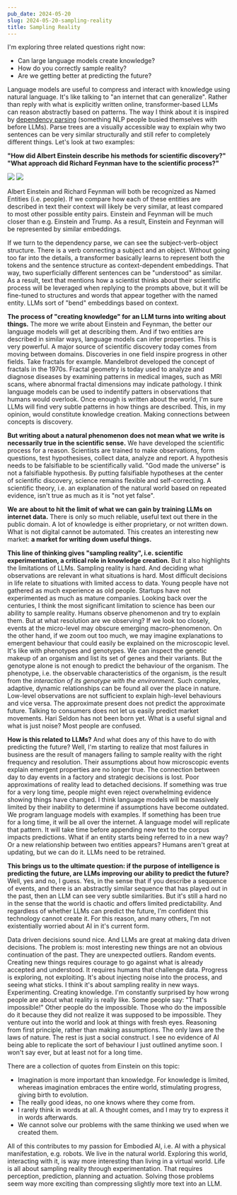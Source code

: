 ```yaml
---
pub_date: 2024-05-20
slug: 2024-05-20-sampling-reality
title: Sampling Reality
---
```


I'm exploring three related questions right now:

- Can large language models create knowledge?
- How do you correctly sample reality?
- Are we getting better at predicting the future?

Language models are useful to compress and interact with knowledge using natural language. It's like talking to "an
internet that can generalize". Rather than reply with what is explicitly written online, transformer-based
LLMs can reason abstractly based on patterns. The way I think about it is inspired
by [dependency parsing](https://en.wikipedia.org/wiki/Parse_tree) (something NLP people busied themselves with before
LLMs). Parse trees are a visually accessible way to explain why two sentences can be very similar structurally and still
refer to completely different things. Let's look at two examples:

**"How did Albert Einstein describe his methods for scientific discovery?"**
**"What approach did Richard Feynman have to the scientific process?"**

![](https://storage.googleapis.com/langkilde-se-images/parse1.png)
![](https://storage.googleapis.com/langkilde-se-images/parse2.png)

Albert Einstein and Richard Feynman will both be recognized as Named Entities (i.e. people). If we compare how each
of these entities are described in text their context will likely be very similar, at least compared to most other
possible entity pairs. Einstein and Feynman will be much closer than e.g. Einstein and Trump. As a result, Einstein and
Feynman will be represented by similar embeddings.

If we turn to the dependency parse, we can see the subject-verb-object structure. There is a verb connecting a
subject and an object. Without going too far into the details, a transformer basically learns to represent both the
tokens and the sentence structure as context-dependent embeddings. That way, two superficially different sentences
can be "understood" as similar. As a result, text that mentions how a scientist thinks about their scientific
process will be leveraged when replying to the prompts above, but it will be fine-tuned to structures and words that
appear together with the named entity. LLMs sort of "bend" embeddings based on context.

**The process of "creating knowledge" for an LLM turns into writing about things.** The more we write
about Einstein and Feynman, the better our language models will get at describing them. And if two entities are
described in similar ways, language models can infer properties. This is very powerful. A major source of scientific
discovery today comes from moving between domains. Discoveries in one field inspire progress in other fields. Take
fractals for example. Mandelbrot developed the concept of fractals in the 1970s. Fractal geometry is today used to
analyze and diagnose diseases by examining patterns in medical images, such as MRI scans, where abnormal fractal
dimensions may indicate pathology. I think language models can be used to indentify patters in observations that humans
would overlook. Once enough is written about the world, I'm sure LLMs will find very subtle patterns in how things are
described. This, in my opinion, would constitute knowledge creation. Making connections between concepts is discovery.

**But writing about a natural phenomenon does not mean what we write is necessarily true in the scientific sense.** We
have developed the scientific process for a reason. Scientists are trained to make observations, form questions, test
hypothesises, collect data, analyze and report. A hypothesis needs to be falsifiable to be scientifically valid.
"God made the universe" is not a falsifiable hypothesis. By putting falsifiable hypotheses at the center of
scientific discovery, science remains flexible and self-correcting. A scientific theory, i.e. an explanation of the
natural world based on repeated evidence, isn't true as much as it is "not yet false".

**We are about to hit the limit of what we can gain by training LLMs on internet data.** There is only so much reliable,
useful text out there in the public domain. A lot of knowledge is either proprietary, or not written down. What is
not digital cannot be automated. This creates an interesting new market: **a market for writing down useful things.**

**This line of thinking gives "sampling reality", i.e. scientific experimentation, a critical role in knowledge
creation.** But it also highlights the limitations of LLMs. Sampling reality is hard. And deciding what observations are
relevant in what situations is hard. Most difficult decisions in life relate to situations with limited access to data.
Young people have not gathered as much experience as old people. Startups have not experimented as much as mature
companies. Looking back over the centuries, I think the most significant limitation to science has been our ability to
sample reality. Humans observe phenomenon and try to explain them. But at what resolution are we observing? If we look
too closely, events at the micro-level may obscure emerging macro-phenomenon. On the other hand, if we zoom out too
much, we may imagine explanations to emergent behaviour that could easily be explained on the microscopic level. It's
like with phenotypes and genotypes. We can inspect the genetic makeup of an organism and list its set of genes and their
variants. But the genotype alone is not enough to predict the behaviour of the organism. The phenotype, i.e. the
observable characteristics of the organism, is the result from the _interaction of its genotype with the environment_.
Such complex, adaptive, dynamic relationships can be found all over the place in nature. Low-level observations are not
sufficient to explain high-level behaviours and vice versa. The approximate present does not predict the
approximate future. Talking to consumers does not let us easily predict market movements. Hari Seldon has not been born
yet. What is a useful signal and what is just noise? Most people are confused.

**How is this related to LLMs?** And what does any of this have to do with predicting the future? Well, I'm
starting to realize that most failures in business are the result of managers failing to sample reality with the right
frequency and resolution. Their assumptions about how microscopic events explain emergent properties are no longer true.
The connection between day to day events in a factory and strategic decisions is lost. Poor approximations of reality
lead to detached decisions. If something was true for a very long time, people might even reject overwhelming evidence
showing things have changed. I think language models will be massively limited by their inability to determine if
assumptions have become outdated. We program language models with examples. If something has been true for a long time,
it will be all over the internet. A language model will replicate that pattern. It will take time before appending new
text to the corpus impacts predictions. What if an entity starts being referred to in a new way? Or a new relationship
between two entities appears? Humans aren't great at updating, but we can do it. LLMs need to be retrained.

**This brings us to the ultimate question: if the purpose of intelligence is predicting the future, are LLMs improving
our ability to predict the future?** Well, yes and no, I guess. Yes, in the sense that if you describe a sequence of
events, and there is an abstractly similar sequence that has played out in the past, then an LLM can see very subtle
similarities. But it's still a hard no in the sense that the world is chaotic and offers limited predictability. And
regardless of whether LLMs can predict the future, I'm confident this technology cannot create it. For this reason,
and many others, I'm not existentially worried about AI in it's current form.

Data driven decisions sound nice. And LLMs are great at making data driven decisions. The problem is: most interesting
new things are not an obvious continuation of the past. They are unexpected outliers. Random events. Creating new things
requires courage to go against what is already accepted and understood. It requires humans that challenge data. Progress
is exploring, not exploiting. It's about injecting noise into the process, and seeing what sticks. I think it's
about sampling reality in new ways. Experimenting. Creating knowledge. I'm constantly surprised by how wrong people are
about what reality is really like. Some people say: "That's impossible!" Other people do the impossible. Those who
do the impossible do it because they did not realize it was supposed to be impossible. They venture out into the world
and look at things with fresh eyes. Reasoning from first principle, rather than making assumptions. The only laws
are the laws of nature. The rest is just a social construct. I see no evidence of AI being able to replicate the
sort of behaviour I just outlined anytime soon. I won't say ever, but at least not for a long time.

There are a collection of quotes from Einstein on this topic:

- Imagination is more important than knowledge. For knowledge is limited, whereas imagination embraces the entire world,
  stimulating progress, giving birth to evolution.
- The really good ideas, no one knows where they come from.
- I rarely think in words at all. A thought comes, and I may try to express it in words afterwards.
- We cannot solve our problems with the same thinking we used when we created them.

All of this contributes to my passion for Embodied AI, i.e. AI with a physical manifestation, e.g. robots. We live
in the natural world. Exploring this world, interacting with it, is way more interesting than living in a virtual world.
Life is all about sampling reality through experimentation. That requires perception, prediction, planning and
actuation. Solving those problems seem way more exciting than compressing slightly more text into an LLM.